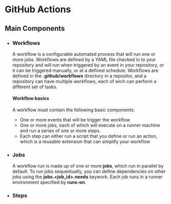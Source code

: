 # GitHub Actions

## Main Components
- ### Workflows
    A workflow is a configurable automated process that will run one or more jobs. Workflows are defined by a YAML file checked in to your repository and will run when triggered by an event in your repository, or it can be triggered manually, or at a defined schedule.
    Workflows are defined in the **.github/workflows** directory in a repositor, and a repository can have multiple workflows, each of wich can perform a different set of tasks.

    #### Workflow basics
    A workflow must contain the following basic components:
    - One or more events that will be trigger the workflow
    - One or more jobs, each of which will execute on a runner machine and run a series of one or more steps.
    - Each step can either run a script that you define or run an action, which is a reusable extension that can simplify your workflow


- ### Jobs
  A workflow run is made up of one or more **jobs**, which run in parallel by default. To run jobs sequentually, you can define dependencies on other jobs using the **jobs.<job_id>.needs** keywork.
  Each job runs in a runner environment specified by **runs-on**.
  
- ### Steps